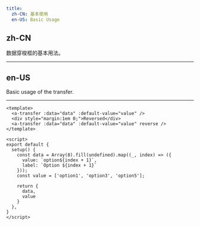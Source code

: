 ```yaml
title:
  zh-CN: 基本使用
  en-US: Basic Usage
```

## zh-CN

数据穿梭框的基本用法。

---

## en-US

Basic usage of the transfer.

---

```vue
<template>
  <a-transfer :data="data" :default-value="value" />
  <div style="margin:1em 0;">Reversed</div>
  <a-transfer :data="data" :default-value="value" reverse />
</template>

<script>
export default {
  setup() {
    const data = Array(8).fill(undefined).map((_, index) => ({
      value: `option${index + 1}`,
      label: `Option ${index + 1}`
    }));
    const value = ['option1', 'option3', 'option5'];

    return {
      data,
      value
    }
  },
}
</script>
```
